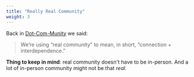 ```yaml
---
title: "Really Real Community"
weight: 3
---
```


Back in [Dot-Com-Munity](https://1.course.sjmd.space) we said:

>  We’re using “real community” to mean, in short, “connection + interdependence.”

**Thing to keep in mind**: real community doesn't have to be in-person. And a lot of in-person community might not be that _real._
